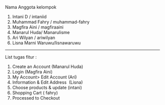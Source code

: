 Nama Anggota kelompok

1. Intani D / intaniid
2. Muhammad Fahry / muhammad-fahry
3. Magfira Aini / magfiraaini
4. Manarul Huda/ Manarulisme
5. Ari Wilyan / ariwilyan
6. Lisna Marni Waruwu/lisnawaruwu

---

List tugas fitur :

1. Create an Account (Manarul Huda)
2. Login (Magfira Aini)
3. My Account> Edit Account (Ari)
4. Information & Edit Address  (Lisna)
5. Choose products & update (intani)
6. Shopping Cart ( fahry)
7. Processed to Checkout
